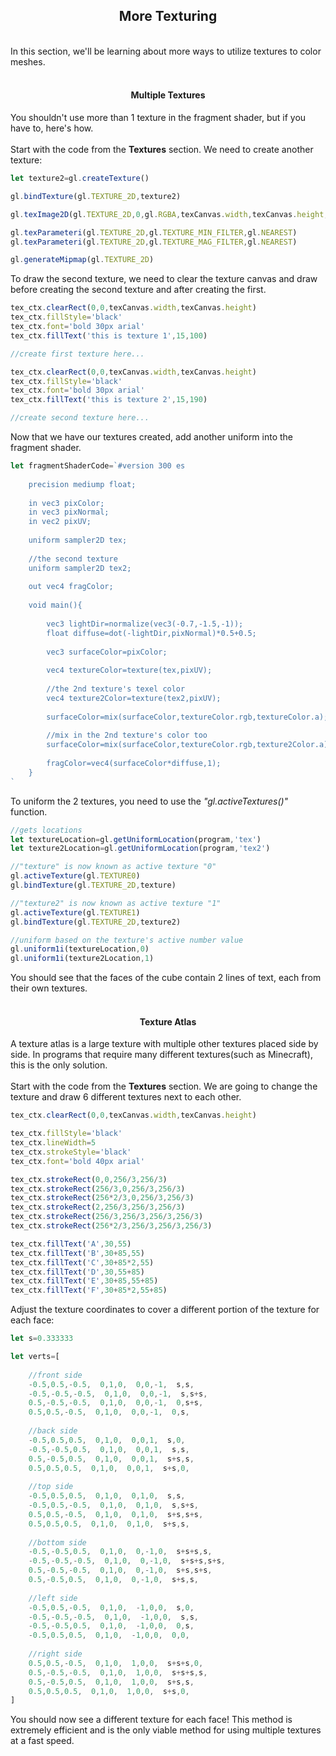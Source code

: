 ## <div align='center'>More Texturing</div>

<br>In this section, we'll be learning about more ways to utilize textures to color meshes.<br><br>
#### <div align='center'>Multiple Textures</div>
You shouldn't use more than 1 texture in the fragment shader, but if you have to, here's how.<br><br>Start with the code from the **Textures** section. We need to create another texture:
```js
let texture2=gl.createTexture()

gl.bindTexture(gl.TEXTURE_2D,texture2)

gl.texImage2D(gl.TEXTURE_2D,0,gl.RGBA,texCanvas.width,texCanvas.height,0,gl.RGBA,gl.UNSIGNED_BYTE,tex_ctx.getImageData(0,0,texCanvas.width,texCanvas.height))

gl.texParameteri(gl.TEXTURE_2D,gl.TEXTURE_MIN_FILTER,gl.NEAREST)
gl.texParameteri(gl.TEXTURE_2D,gl.TEXTURE_MAG_FILTER,gl.NEAREST)

gl.generateMipmap(gl.TEXTURE_2D)
```
To draw the second texture, we need to clear the texture canvas and draw before creating the second texture and after creating the first.
```js
tex_ctx.clearRect(0,0,texCanvas.width,texCanvas.height)
tex_ctx.fillStyle='black'
tex_ctx.font='bold 30px arial'
tex_ctx.fillText('this is texture 1',15,100)

//create first texture here...

tex_ctx.clearRect(0,0,texCanvas.width,texCanvas.height)
tex_ctx.fillStyle='black'
tex_ctx.font='bold 30px arial'
tex_ctx.fillText('this is texture 2',15,190)

//create second texture here...
```
Now that we have our textures created, add another uniform into the fragment shader.
```js
let fragmentShaderCode=`#version 300 es
    
	precision mediump float;
    
	in vec3 pixColor;
	in vec3 pixNormal;
	in vec2 pixUV;
    
	uniform sampler2D tex;
    
	//the second texture
	uniform sampler2D tex2;
    
	out vec4 fragColor;
    
	void main(){
   	 
    	vec3 lightDir=normalize(vec3(-0.7,-1.5,-1));
    	float diffuse=dot(-lightDir,pixNormal)*0.5+0.5;
   	 
    	vec3 surfaceColor=pixColor;
   	 
    	vec4 textureColor=texture(tex,pixUV);
   	 
    	//the 2nd texture's texel color
    	vec4 texture2Color=texture(tex2,pixUV);
   	 
    	surfaceColor=mix(surfaceColor,textureColor.rgb,textureColor.a);
   	 
    	//mix in the 2nd texture's color too
    	surfaceColor=mix(surfaceColor,textureColor.rgb,texture2Color.a);
   	 
    	fragColor=vec4(surfaceColor*diffuse,1);
	}
`
```
To uniform the 2 textures, you need to use the _"gl.activeTextures()"_ function.
```js
//gets locations
let textureLocation=gl.getUniformLocation(program,'tex')
let texture2Location=gl.getUniformLocation(program,'tex2')

//"texture" is now known as active texture "0"
gl.activeTexture(gl.TEXTURE0)
gl.bindTexture(gl.TEXTURE_2D,texture)

//"texture2" is now known as active texture "1"
gl.activeTexture(gl.TEXTURE1)
gl.bindTexture(gl.TEXTURE_2D,texture2)

//uniform based on the texture's active number value
gl.uniform1i(textureLocation,0)
gl.uniform1i(texture2Location,1)
```
You should see that the faces of the cube contain 2 lines of text, each from their own textures.<br><br>
#### <div align='center'>Texture Atlas</div>
A texture atlas is a large texture with multiple other textures placed side by side. In programs that require many different textures(such as Minecraft), this is the only solution.<br><br>Start with the code from the **Textures** section. We are going to change the texture and draw 6 different textures next to each other.
```js
tex_ctx.clearRect(0,0,texCanvas.width,texCanvas.height)

tex_ctx.fillStyle='black'
tex_ctx.lineWidth=5
tex_ctx.strokeStyle='black'
tex_ctx.font='bold 40px arial'

tex_ctx.strokeRect(0,0,256/3,256/3)
tex_ctx.strokeRect(256/3,0,256/3,256/3)
tex_ctx.strokeRect(256*2/3,0,256/3,256/3)
tex_ctx.strokeRect(2,256/3,256/3,256/3)
tex_ctx.strokeRect(256/3,256/3,256/3,256/3)
tex_ctx.strokeRect(256*2/3,256/3,256/3,256/3)

tex_ctx.fillText('A',30,55)
tex_ctx.fillText('B',30+85,55)
tex_ctx.fillText('C',30+85*2,55)
tex_ctx.fillText('D',30,55+85)
tex_ctx.fillText('E',30+85,55+85)
tex_ctx.fillText('F',30+85*2,55+85)
```
Adjust the texture coordinates to cover a different portion of the texture for each face:
```js
let s=0.333333

let verts=[
    
	//front side
	-0.5,0.5,-0.5,  0,1,0,  0,0,-1,  s,s,
	-0.5,-0.5,-0.5,  0,1,0,  0,0,-1,  s,s+s,
	0.5,-0.5,-0.5,  0,1,0,  0,0,-1,  0,s+s,
	0.5,0.5,-0.5,  0,1,0,  0,0,-1,  0,s,
    
	//back side
	-0.5,0.5,0.5,  0,1,0,  0,0,1,  s,0,
	-0.5,-0.5,0.5,  0,1,0,  0,0,1,  s,s,
	0.5,-0.5,0.5,  0,1,0,  0,0,1,  s+s,s,
	0.5,0.5,0.5,  0,1,0,  0,0,1,  s+s,0,
    
	//top side
	-0.5,0.5,0.5,  0,1,0,  0,1,0,  s,s,
	-0.5,0.5,-0.5,  0,1,0,  0,1,0,  s,s+s,
	0.5,0.5,-0.5,  0,1,0,  0,1,0,  s+s,s+s,
	0.5,0.5,0.5,  0,1,0,  0,1,0,  s+s,s,
    
	//bottom side
	-0.5,-0.5,0.5,  0,1,0,  0,-1,0,  s+s+s,s,
	-0.5,-0.5,-0.5,  0,1,0,  0,-1,0,  s+s+s,s+s,
	0.5,-0.5,-0.5,  0,1,0,  0,-1,0,  s+s,s+s,
	0.5,-0.5,0.5,  0,1,0,  0,-1,0,  s+s,s,
    
	//left side
	-0.5,0.5,-0.5,  0,1,0,  -1,0,0,  s,0,
	-0.5,-0.5,-0.5,  0,1,0,  -1,0,0,  s,s,
	-0.5,-0.5,0.5,  0,1,0,  -1,0,0,  0,s,
	-0.5,0.5,0.5,  0,1,0,  -1,0,0,  0,0,
    
	//right side
	0.5,0.5,-0.5,  0,1,0,  1,0,0,  s+s+s,0,
	0.5,-0.5,-0.5,  0,1,0,  1,0,0,  s+s+s,s,
	0.5,-0.5,0.5,  0,1,0,  1,0,0,  s+s,s,
	0.5,0.5,0.5,  0,1,0,  1,0,0,  s+s,0,
]
```
You should now see a different texture for each face! This method is extremely efficient and is the only viable method for using multiple textures at a fast speed.
